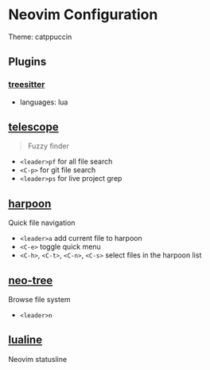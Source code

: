# Neovim Configuration 

Theme: catppuccin

## Plugins 

### [treesitter](https://github.com/nvim-treesitter/nvim-treesitter)
- languages: lua 

## [telescope](https://github.com/nvim-telescope/telescope.nvim)
>Fuzzy finder
- `<leader>pf` for all file search
- `<C-p>` for git file search
- `<leader>ps` for live project grep

## [harpoon](https://github.com/ThePrimeagen/harpoon/tree/harpoon2)
Quick file navigation
- `<leader>a` add current file to harpoon
- `<C-e>` toggle quick menu
- `<C-h>`, `<C-t>`, `<C-n>`, `<C-s>` select files in the harpoon list

## [neo-tree](https://github.com/nvim-neo-tree/neo-tree.nvim)
Browse file system
- `<leader>n`

## [lualine](https://github.com/nvim-lualine/lualine.nvim)
Neovim statusline

